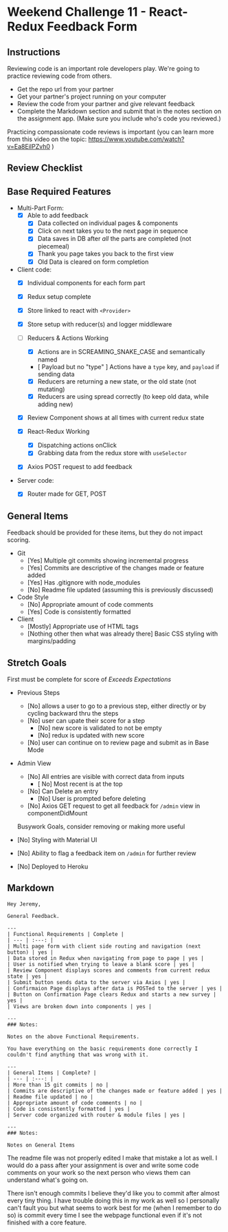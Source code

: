 # Weekend Challenge 11 - React-Redux Feedback Form

## Instructions

Reviewing code is an important role developers play. We're going to practice reviewing code from others.

- Get the repo url from your partner
- Get your partner's project running on your computer
- Review the code from your partner and give relevant feedback
- Complete the Markdown section and submit that in the notes section on the assignment app. (Make sure you include who's code you reviewed.)

Practicing compassionate code reviews is important (you can learn more from this video on the topic: https://www.youtube.com/watch?v=Ea8EiIPZvh0 )

## Review Checklist

## Base Required Features 

- Multi-Part Form:  
  - [X] Able to add feedback
    - [X] Data collected on individual pages & components
    - [X] Click on next takes you to the next page in sequence
    - [X] Data saves in DB after *all* the parts are completed (not piecemeal)
    - [X] Thank you page takes you back to the first view
    - [X] Old Data is cleared on form completion

- Client code:
  - [X]  Individual components for each form part
  - [X]  Redux setup complete
    - [X] Store linked to react with `<Provider>`
    - [X] Store setup with reducer(s) and logger middleware 
  - [ ] Reducers & Actions Working
    - [X] Actions are in SCREAMING_SNAKE_CASE and semantically named
    - [ Payload but no "type" ] Actions have a `type` key, and `payload` if sending data
    - [X] Reducers are returning a new state, or the old state (not mutating)
    - [X] Reducers are using spread correctly (to keep old data, while adding new)
  - [X] Review Component shows at all times with current redux state
  - [X] React-Redux Working
    - [X] Dispatching actions onClick
    - [X] Grabbing data from the redux store with `useSelector`
  - [X] Axios POST request to add feedback


- Server code:   
  - [X] Router made for GET, POST


## General Items
Feedback should be provided for these items, but they do not impact scoring.

- Git 
  - [Yes] Multiple git commits showing incremental progress
  - [Yes] Commits are descriptive of the changes made or feature added 
  - [Yes] Has .gitignore with node_modules
  - [No] Readme file updated (assuming this is previously discussed)
- Code Style 
  - [No] Appropriate amount of code comments
  - [Yes] Code is consistently formatted
- Client
  - [Mostly] Appropriate use of HTML tags
  - [Nothing other then what was already there] Basic CSS styling with margins/padding


## Stretch Goals
First must be complete for score of  _Exceeds Expectations_

- Previous Steps
  - [No] allows a user to go to a previous step, either directly or by cycling backward thru the steps
  - [No] user can upate their score for a step
    - [No] new score is validated to not be empty
    - [No] redux is updated with new score
  - [No] user can continue on to review page and submit as in Base Mode


- Admin View
  - [No] All entries are visible with correct data from inputs
    - [ No] Most recent is at the top
  - [No] Can Delete an entry
    - [No] User is prompted before deleting
  - [No] Axios GET request to get all feedback for `/admin` view in componentDidMount

  Busywork Goals, consider removing or making more useful

- [No] Styling with Material UI
- [No] Ability to flag a feedback item on `/admin` for further review
- [No] Deployed to Heroku


## Markdown

```
Hey Jeremy,

General Feedback.

---
| Functional Requirements | Complete |
| --- | :---: |
| Multi page form with client side routing and navigation (next button) | yes |
| Data stored in Redux when navigating from page to page | yes |
| User is notified when trying to leave a blank score | yes |
| Review Component displays scores and comments from current redux state | yes |
| Submit button sends data to the server via Axios | yes |
| Confirmaion Page displays after data is POSTed to the server | yes |
| Button on Confirmation Page clears Redux and starts a new survey | yes |
| Views are broken down into components | yes |

---
### Notes:

Notes on the above Functional Requirements.

You have everything on the basic requirements done correctly I couldn't find anything that was wrong with it.

---
| General Items | Complete? |
| --- | :---: |
| More than 15 git commits | no |
| Commits are descriptive of the changes made or feature added | yes |
| Readme file updated | no |
| Appropriate amount of code comments | no |
| Code is consistently formatted | yes |
| Server code organized with router & module files | yes |

---
### Notes:

Notes on General Items

```
The readme file was not properly edited I make that mistake a lot as well. I would do a pass after your assignment is over and write some code comments on your work so the next person who views them can understand what's going on. 

There isn't enough commits I believe they'd like you to commit after almost every tiny thing. I have trouble doing this in my work as well so I personally can't fault you but what seems to work best for me (when I remember to do so) is commit every time I see the webpage functional even if it's not finished with a core feature. 
